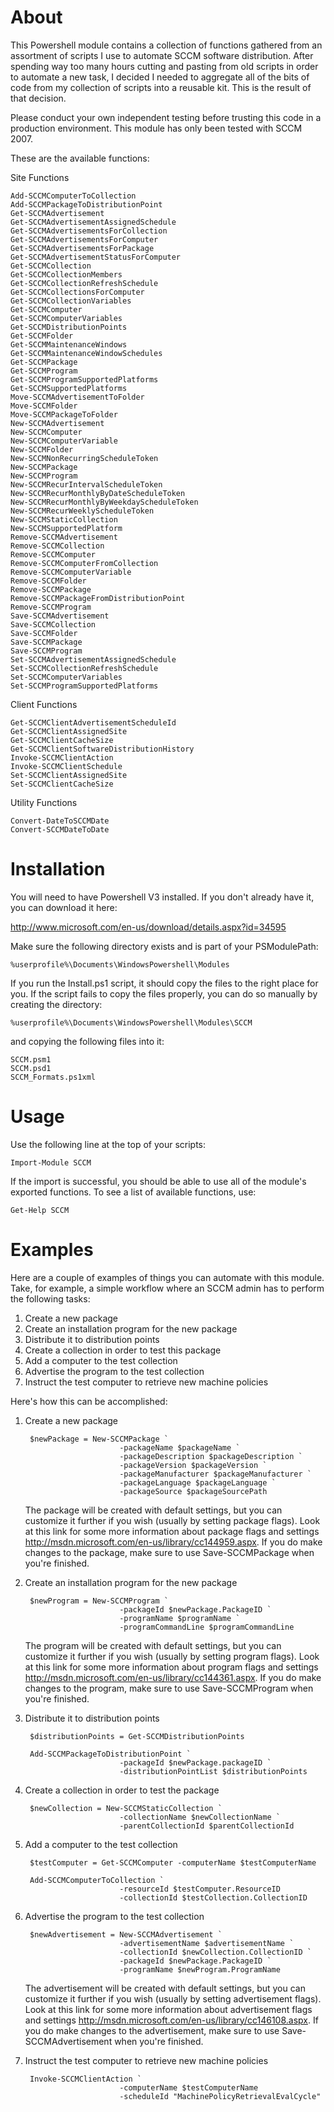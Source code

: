 About
=====

This Powershell module contains a collection of functions gathered from an assortment of scripts I use to automate SCCM software distribution.  After spending way too many hours cutting and pasting from old scripts in order to automate a new task, I decided I needed to aggregate all of the bits of code from my collection of scripts into a reusable kit.  This is the result of that decision.

Please conduct your own independent testing before trusting this code in a production environment.  This module has only been tested with SCCM 2007.

These are the available functions:

Site Functions

    Add-SCCMComputerToCollection
    Add-SCCMPackageToDistributionPoint
    Get-SCCMAdvertisement
    Get-SCCMAdvertisementAssignedSchedule
    Get-SCCMAdvertisementsForCollection
    Get-SCCMAdvertisementsForComputer
    Get-SCCMAdvertisementsForPackage
    Get-SCCMAdvertisementStatusForComputer
    Get-SCCMCollection
    Get-SCCMCollectionMembers
    Get-SCCMCollectionRefreshSchedule
    Get-SCCMCollectionsForComputer
    Get-SCCMCollectionVariables
    Get-SCCMComputer
    Get-SCCMComputerVariables
    Get-SCCMDistributionPoints
    Get-SCCMFolder
    Get-SCCMMaintenanceWindows
    Get-SCCMMaintenanceWindowSchedules
    Get-SCCMPackage
    Get-SCCMProgram
    Get-SCCMProgramSupportedPlatforms
    Get-SCCMSupportedPlatforms
    Move-SCCMAdvertisementToFolder
    Move-SCCMFolder
    Move-SCCMPackageToFolder
    New-SCCMAdvertisement
    New-SCCMComputer
    New-SCCMComputerVariable
    New-SCCMFolder
    New-SCCMNonRecurringScheduleToken
    New-SCCMPackage
    New-SCCMProgram
    New-SCCMRecurIntervalScheduleToken
    New-SCCMRecurMonthlyByDateScheduleToken
    New-SCCMRecurMonthlyByWeekdayScheduleToken
    New-SCCMRecurWeeklyScheduleToken
    New-SCCMStaticCollection
    New-SCCMSupportedPlatform
    Remove-SCCMAdvertisement
    Remove-SCCMCollection
    Remove-SCCMComputer
    Remove-SCCMComputerFromCollection
    Remove-SCCMComputerVariable
    Remove-SCCMFolder
    Remove-SCCMPackage
    Remove-SCCMPackageFromDistributionPoint
    Remove-SCCMProgram
    Save-SCCMAdvertisement
    Save-SCCMCollection
    Save-SCCMFolder
    Save-SCCMPackage
    Save-SCCMProgram
    Set-SCCMAdvertisementAssignedSchedule
    Set-SCCMCollectionRefreshSchedule
    Set-SCCMComputerVariables
    Set-SCCMProgramSupportedPlatforms

Client Functions

    Get-SCCMClientAdvertisementScheduleId
    Get-SCCMClientAssignedSite
    Get-SCCMClientCacheSize
    Get-SCCMClientSoftwareDistributionHistory 
    Invoke-SCCMClientAction
    Invoke-SCCMClientSchedule
    Set-SCCMClientAssignedSite
    Set-SCCMClientCacheSize

Utility Functions

    Convert-DateToSCCMDate
    Convert-SCCMDateToDate

Installation
============

You will need to have Powershell V3 installed.  If you don't already have it, you can download it here:

http://www.microsoft.com/en-us/download/details.aspx?id=34595

Make sure the following directory exists and is part of your PSModulePath:

    %userprofile%\Documents\WindowsPowershell\Modules

If you run the Install.ps1 script, it should copy the files to the right place for you.  If the script fails to copy the files properly, you can do so manually by creating the directory:

    %userprofile%\Documents\WindowsPowershell\Modules\SCCM

and copying the following files into it:

    SCCM.psm1
    SCCM.psd1
    SCCM_Formats.ps1xml

Usage
=====

Use the following line at the top of your scripts:
    
    Import-Module SCCM

If the import is successful, you should be able to use all of the module's exported functions.  To see a list of available functions, use:

    Get-Help SCCM

Examples
========

Here are a couple of examples of things you can automate with this module.  Take, for example, a simple workflow where an SCCM admin has to perform the following tasks:

1. Create a new package
2. Create an installation program for the new package
3. Distribute it to distribution points
4. Create a collection in order to test this package
5. Add a computer to the test collection
6. Advertise the program to the test collection
7. Instruct the test computer to retrieve new machine policies

Here's how this can be accomplished:

1. Create a new package

        $newPackage = New-SCCMPackage `
                            -packageName $packageName `
                            -packageDescription $packageDescription `
                            -packageVersion $packageVersion `
                            -packageManufacturer $packageManufacturer `
                            -packageLanguage $packageLanguage `
                            -packageSource $packageSourcePath

    The package will be created with default settings, but you can customize it further if you wish (usually by setting package flags).  Look at this link for some more information about package flags and settings http://msdn.microsoft.com/en-us/library/cc144959.aspx.  If you do make changes to the package, make sure to use Save-SCCMPackage when you're finished.

2. Create an installation program for the new package

        $newProgram = New-SCCMProgram `
                            -packageId $newPackage.PackageID `
                            -programName $programName `
                            -programCommandLine $programCommandLine

    The program will be created with default settings, but you can customize it further if you wish (usually by setting program flags).  Look at this link for some more information about program flags and settings http://msdn.microsoft.com/en-us/library/cc144361.aspx. If you do make changes to the program, make sure to use Save-SCCMProgram when you're finished.

3. Distribute it to distribution points
    
        $distributionPoints = Get-SCCMDistributionPoints
    
        Add-SCCMPackageToDistributionPoint `
                            -packageId $newPackage.packageID `
                            -distributionPointList $distributionPoints

4. Create a collection in order to test the package

        $newCollection = New-SCCMStaticCollection `
                            -collectionName $newCollectionName `
                            -parentCollectionId $parentCollectionId

5. Add a computer to the test collection

        $testComputer = Get-SCCMComputer -computerName $testComputerName

        Add-SCCMComputerToCollection `
                            -resourceId $testComputer.ResourceID
                            -collectionId $testCollection.CollectionID

6. Advertise the program to the test collection

        $newAdvertisement = New-SCCMAdvertisement `
                            -advertisementName $advertisementName `
                            -collectionId $newCollection.CollectionID `
                            -packageId $newPackage.PackageID `
                            -programName $newProgram.ProgramName

    The advertisement will be created with default settings, but you can customize it further if you wish (usually by setting advertisement flags).  Look at this link for some more information about advertisement flags and settings http://msdn.microsoft.com/en-us/library/cc146108.aspx.  If you do make changes to the advertisement, make sure to use Save-SCCMAdvertisement when you're finished.

7. Instruct the test computer to retrieve new machine policies

        Invoke-SCCMClientAction `
                            -computerName $testComputerName
                            -scheduleId "MachinePolicyRetrievalEvalCycle"